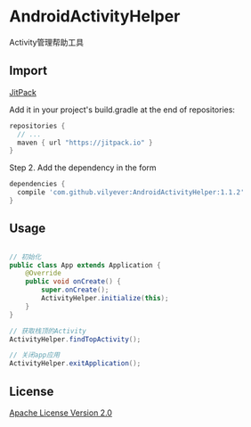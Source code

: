 # AndroidActivityHelper
Activity管理帮助工具

## Import
[JitPack](https://jitpack.io/)

Add it in your project's build.gradle at the end of repositories:

```gradle
repositories {
  // ...
  maven { url "https://jitpack.io" }
}
```

Step 2. Add the dependency in the form

```gradle
dependencies {
  compile 'com.github.vilyever:AndroidActivityHelper:1.1.2'
}
```

## Usage
```java

// 初始化
public class App extends Application {
    @Override
    public void onCreate() {
        super.onCreate();
        ActivityHelper.initialize(this);
    }
}

// 获取栈顶的Activity
ActivityHelper.findTopActivity();

// 关闭app应用
ActivityHelper.exitApplication();

```

## License
[Apache License Version 2.0](http://www.apache.org/licenses/LICENSE-2.0.txt)